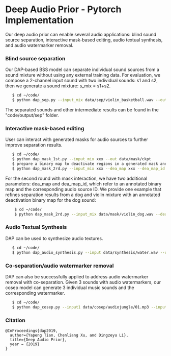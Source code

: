 # Deep Audio Prior - Pytorch Implementation

Our deep audio prior can enable several audio applications: blind sound source separation, interactive mask-based editing, audio textual synthesis, and audio watermarker removal.

### Blind source separation

Our DAP-based BSS model can separate individual sound sources from a sound mixture without using any external training data.
For evaluation, we compose a 2-channel input sound with two individual sounds: s1 and s2, then we generate a sound mixture: s_mix = s1+s2.
 ```bash
    $ cd ~/code/
    $ python dap_sep.py --input_mix data/sep/violin_basketball.wav --output output/sep
 ```
The separated sounds and other intermediate results can be found in the "code/output/sep" folder.

### Interactive mask-based editing

User can interact with generated masks for audio sources to further improve separation results. 

 ```bash
    $ cd ~/code/
    $ python dap_mask_1st.py --input_mix xxx --out data/mask/ckpt
    $ prepare a binary map to deactivate regions in a generated mask and save it into "data/mask/ckpt"
    $ python dap_mask_2rd.py --input_mix xxx --dea_map xxx --dea_map_id xxx --output xxxx
 ```
For the second round with mask interaction, we have two additional parameters: dea_map and dea_map_id, which refer to an annotated binary map and the corresponding audio source ID.
We provide one example that refines separation results from a dog and violin mixture with an annotated deactivation binary map for the dog sound:
```bash
    $ cd ~/code/
    $ python dap_mask_2rd.py --input_mix data/mask/violin_dog.wav --dea_map data/mask/ckpt/mask2_dea.npy --dea_map-id 2 --output output/mask
 ```

### Audio Textual Synthesis

DAP can be used to synthesize audio textures.
 ```bash
    $ cd ~/code/
    $ python dap_audio_synthesis.py --input data/synthesis/water.wav --output output/sysnthesis
 ```
 

### Co-separation/audio watermarker removal

DAP can also be successfully applied to address audio watermarker removal with co-separation. Given 3 sounds with audio watermarkers, our cosep model can generate 3 individual music sounds and the corresponding watermarker.
 ```bash
    $ cd ~/code/
    $ python dap_cosep.py --input1 data/cosep/audiojungle/01.mp3 --input2 data/cosep/audiojungle/02.mp3 --input3 data/cosep/audiojungle/03.mp3 --output output/cosep
 ```
 

### Citation

<pre><code>@InProceedings{dap2019,
  author={Yapeng Tian, Chenliang Xu, and Dingzeyu Li},
  title={Deep Audio Prior},
  year = {2019}
}
